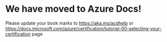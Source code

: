 # We have moved to Azure Docs! #

Please update your book marks to https://aka.ms/acdhelp or https://docs.microsoft.com/azure/certification/tutorial-00-selecting-your-certification page

